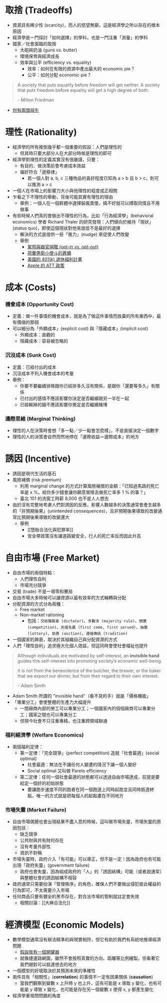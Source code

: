# 取捨 (Tradeoffs)

- 資源具有稀少性 (scarcity)，而人的慾望無窮，這是經濟學之所以存在的根本原因
- 經濟學是一門探討「如何選擇」的學科，也是一門注重「測量」的學科
- 國家／社會面臨的取捨
    - 大砲與奶油 (guns vs. butter)
    - 環境保育與經濟成長
    - 效率與公平 (efficiency vs. equality)
        - 效率：如何在有限的資源中產出最大的 economic pie？
        - 公平：如何分配 economic pie？

>A society that puts equality before freedom will get neither. A society that puts freedom before equality will get a high degree of both.
>
>\- Milton Friedman

- [你有兩頭母牛](https://zh.wikipedia.org/zh-tw/%E4%BD%A0%E6%9C%89%E5%85%A9%E9%A0%AD%E6%AF%8D%E7%89%9B)

# 理性 (Rationality)

- 經濟學的所有推倒幾乎都一個重要的假設：人們是理性的
    - 但其時只要大部分人在大部分時候是理性的即可
- 經濟學對理性的定義其實沒有很嚴謹，只要：
    - 有目的、做決策前會考慮成本效益
    - 偏好符合「遞移律」
        - 若一個人對 a, b, c 三種物品的喜好程度已知為 a > b 且 b > c，則可以推測 a > c
- 一個人在市場上的影響力大小與他理性的程度成正相關
- 乍看之下不理性的舉動，背後可能其實有理性的理由
    - 舉例：一個人在一個群體中選擇裝瘋賣傻，搞不好就可以搏取同情且不用做事
- 有些時候人們真的會做出不理性的行為，比如「行為經濟學」(behavioral economics) 學者 Richard Thaler 的研究發現：人們傾向於維持「現狀」(status quo)，即使這個現狀對他來說並不是最好的選擇
    - 解決的方式是提供一些「推力」(nudge) 來促使人們改變
    - 舉例
        - [駕照與器官捐贈 (opt-in vs. opt-out)](https://www.life-source.org/latest/opt-in-vs-opt-out/)
        - [荷蘭男廁小便斗的蒼蠅](https://www.washingtonpost.com/news/wonk/wp/2017/10/09/whats-a-urinal-fly-and-what-does-it-have-to-with-winning-a-nobel-prize/)
        - [美國的 401(k) 退休福利計畫](https://www.usatoday.com/story/money/personalfinance/2015/08/13/auto-enrollment--401k-plans/30203375/)
        - [Apple 的 ATT 政策](https://support.apple.com/en-us/HT212025)

# 成本 (Costs)

### 機會成本 (Opportunity Cost)

- 定義：做一件事情的機會成本，就是為了做這件事情而放棄的所有東西中，最有價值的那個
- 可以細分為「外顯成本」(explicit cost) 與「隱藏成本」(implicit cost)
    - 外顯成本：直觀的
    - 隱藏成本：容易被忽略的

### 沉沒成本 (Sunk Cost)

- 定義：已經付出的成本
- 沉沒成本不列入機會成本的考量
- 舉例：
    - 你要不要繼續排隊跟你已經排多久沒有關係，是跟你「還要等多久」有關係
    - 已付出的感情不應該影響你決定是否繼續跟另一半在一起
    - 已經輸掉的錢不應該影響你覺定是否繼續賭博

### 邊際思維 (Marginal Thinking)

- 理性的人在決策時會想「多一點／少一點會怎麼樣」，不是直接決定一個數字
- 理性的人的決策會自然而然地停在「邊際收益＝邊際成本」的地方

# 誘因 (Incentive)

- 誘因是現代生活的基石
- 風險補償 (risk premium)
    - 利用 marginal change 的方式計算風險補償的金額：「已知過馬路的死亡率是 x %，給你多少錢會讓你願意冒險去做死亡率多 1 % 的事？」
    - 臺北 101 的洗窗工時薪 8,000 也不是人人想去
- 由於沒有完整地考慮人們對誘因的反應，影響人數越多的決策通常會產生越多的「非預期後果」(unintended consequences)，且非預期後果導致的改變通常比預期後果導致的改變還大
    - 舉例
        - [[墮胎合法化與犯罪率]]
        - 安全帶政策沒有讓道路變安全，行人的死亡率反而因此升高

# 自由市場 (Free Market)

- 自由市場的兩個特點：
    - 人們理性自利
    - 市場充分競爭
- 交易 (trade) 不是一場零和賽局
- 自由市場大多時候可以讓資源以最有效率的方式輪轉與分配
- 分配資源的方式分為兩種：
    - Free market
    - Non-market rationing
        - 包括：`交給獨裁者 (dictator)`、`多數決 (majority rule)`、`競賽 (competition)`、`先搶先贏 (first come, first served)`、`抽籤 (lottery)`、`拍賣 (auction)`、`遵循傳統 (tradition)`
- 一個國家的興衰，取決於其組織自己與分配資源的方式
- 人們「理性自利」追求極大化個人效益，但這同時會使社會福祉也提升

>Although individuals are motivated by self-interest, an **invisible hand** guides this self-interest into promoting society’s economic well-being.
>
>It is not from the benevolence of the butcher, the brewer, or the baker that we expect our dinner, but from their regard to their own interest.
>
> \- Adam Smith

- Adam Smith 所謂的 "invisible hand"（看不見的手）就是「價格機能」
- 「專業分工」會使整體的生產力大幅提升
    - 一間廠商內部的勞工可以專業分工；一個國家內的個個廠商可以專業分工；國家之間也可以專業分工
    - 但現今社會不只注重專精，也注重跨領域聯通

### 福利經濟學 (Welfare Economics)

- 兩個福利定律：
    - 第一定律：「完全競爭」(perfect competition) 造就「社會最適」(social optimal)
        - 社會最適：無法在不讓任何人變遭的情況下讓一個人變好
        - Social optimal 又叫做 Pareto efficiency
    - 第二定律：任何一個社會最適的狀態都可以透過自由市場達成，前提是要給定一個好的初始狀態
        - 要讓跑步速度不同的跑者在同一個跑道上同時起跑並且同時抵達終點，唯一的方式就是把每個人的起點畫在不同地方

### 市場失靈 (Market Failure)

- 自由市場偶爾也會出現結果不盡人意的時候，這叫做市場失靈，市場失靈的原因包括：
    - 缺乏競爭
    - 公共財與共有財的存在
    - 沒有考量外部性
    - 資訊不對稱
- 市場失靈時，政府介入「有可能」可以導正，但不是一定！因為政府也有可能出現「政府失靈」(government failure)
    - 政府也會失靈，因為組成政府的「人」的「誘因結構」可能（或者說通常）與整體社會的誘因結構不相容
- 政府通常只需要扮演「管理秩序」的角色，確保人們不要做出侵犯彼此權益的行為即可，不太需要介入市場
- 任何商品只要有健全的黑市存在，對合法市場的管制就註定會失效
    - 相關討論：[[大麻合法化]]

# 經濟模型 (Economic Models)

- 數學模型通常沒有辦法精準的與現實相符，但它有助於我們有系統地推導經濟問題
    - [假設我有一個開罐器](https://zh.wikipedia.org/wiki/%E5%81%87%E8%AE%BE%E6%88%91%E4%BB%AC%E6%9C%89%E4%B8%80%E4%B8%AA%E5%BC%80%E7%BD%90%E5%99%A8)
    - 就像捷運路網圖，雖然不會按照真實的方向、距離等比例繪製，但看著它我們絕對可以抵達想去的地方
- 一個模型的好壞取決於其預測未來的準確性
- 兩件具有「相關性」(**correlation**) 的事情不一定有因果關係 (**causation**)
    - 當我們觀察到變數 x 上升時 y 也上升，這有可能是 x 導致 y 變化，也有可能是 y 導致 x 變化，也可能是存在另一個變數 z 使得 x, y 都產生變化
- 經濟學重視問問題的角度
